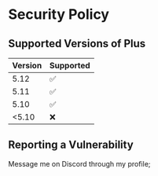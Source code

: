 # Security Policy

## Supported Versions of Plus

| Version | Supported          |
| ------- | ------------------ |
| 5.12    | :white_check_mark: |
| 5.11    | :white_check_mark: |
| 5.10    | :white_check_mark: |
| <5.10   | :x:                |

## Reporting a Vulnerability

Message me on Discord through my profile;
